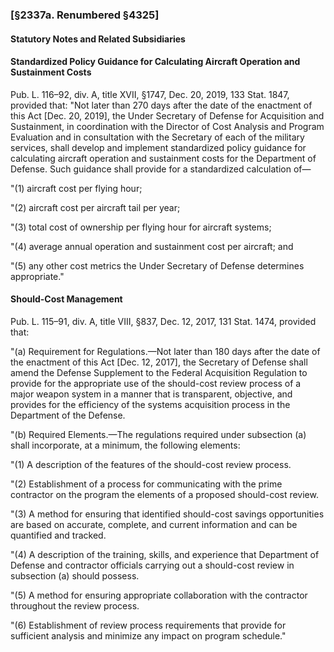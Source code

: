 ### [§2337a. Renumbered §4325] ###

#### **Statutory Notes and Related Subsidiaries** ####

#### Standardized Policy Guidance for Calculating Aircraft Operation and Sustainment Costs ####

Pub. L. 116–92, div. A, title XVII, §1747, Dec. 20, 2019, 133 Stat. 1847, provided that: "Not later than 270 days after the date of the enactment of this Act [Dec. 20, 2019], the Under Secretary of Defense for Acquisition and Sustainment, in coordination with the Director of Cost Analysis and Program Evaluation and in consultation with the Secretary of each of the military services, shall develop and implement standardized policy guidance for calculating aircraft operation and sustainment costs for the Department of Defense. Such guidance shall provide for a standardized calculation of—

"(1) aircraft cost per flying hour;

"(2) aircraft cost per aircraft tail per year;

"(3) total cost of ownership per flying hour for aircraft systems;

"(4) average annual operation and sustainment cost per aircraft; and

"(5) any other cost metrics the Under Secretary of Defense determines appropriate."

#### Should-Cost Management ####

Pub. L. 115–91, div. A, title VIII, §837, Dec. 12, 2017, 131 Stat. 1474, provided that:

"(a) Requirement for Regulations.—Not later than 180 days after the date of the enactment of this Act [Dec. 12, 2017], the Secretary of Defense shall amend the Defense Supplement to the Federal Acquisition Regulation to provide for the appropriate use of the should-cost review process of a major weapon system in a manner that is transparent, objective, and provides for the efficiency of the systems acquisition process in the Department of the Defense.

"(b) Required Elements.—The regulations required under subsection (a) shall incorporate, at a minimum, the following elements:

"(1) A description of the features of the should-cost review process.

"(2) Establishment of a process for communicating with the prime contractor on the program the elements of a proposed should-cost review.

"(3) A method for ensuring that identified should-cost savings opportunities are based on accurate, complete, and current information and can be quantified and tracked.

"(4) A description of the training, skills, and experience that Department of Defense and contractor officials carrying out a should-cost review in subsection (a) should possess.

"(5) A method for ensuring appropriate collaboration with the contractor throughout the review process.

"(6) Establishment of review process requirements that provide for sufficient analysis and minimize any impact on program schedule."